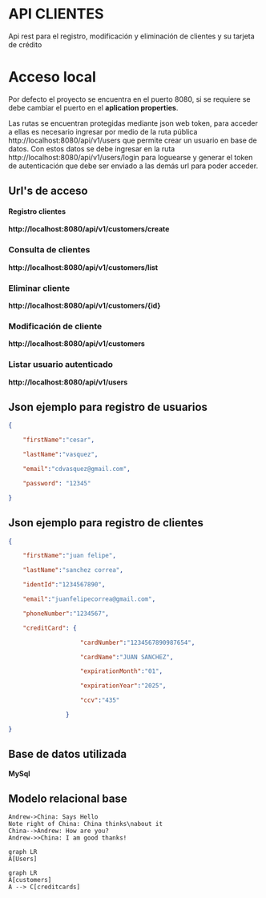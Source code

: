 # API CLIENTES

Api rest para el registro, modificación y eliminación de clientes y su tarjeta de crédito

# Acceso local

Por defecto el proyecto se encuentra en el puerto 8080, si se requiere se debe cambiar el puerto en el **aplication properties**.

Las rutas se encuentran protegidas mediante json web token, para acceder a ellas es necesario ingresar por medio de la ruta pública  http://localhost:8080/api/v1/users 
que permite crear un usuario en base de datos.
Con estos datos se debe ingresar en la ruta http://localhost:8080/api/v1/users/login para loguearse y generar el token de autenticación que debe ser enviado a las demás url para poder acceder.

## Url's de acceso

#### Registro clientes
**http://localhost:8080/api/v1/customers/create**

### Consulta de clientes

**http://localhost:8080/api/v1/customers/list**

### Eliminar cliente 
**http://localhost:8080/api/v1/customers/{id}**

### Modificación de cliente

**http://localhost:8080/api/v1/customers**

### Listar usuario autenticado
**http://localhost:8080/api/v1/users**

## Json ejemplo  para registro de usuarios

```json
{

	"firstName":"cesar",

	"lastName":"vasquez",

	"email":"cdvasquez@gmail.com",

	"password": "12345"

}
```
## Json ejemplo  para registro de clientes
```json
{

	"firstName":"juan felipe",

	"lastName":"sanchez correa",

	"identId":"1234567890",

	"email":"juanfelipecorrea@gmail.com",

	"phoneNumber":"1234567",

	"creditCard": {

					"cardNumber":"1234567890987654",

					"cardName":"JUAN SANCHEZ",

					"expirationMonth":"01",

					"expirationYear":"2025",

					"ccv":"435"

				}

}
```


## Base de datos utilizada
**MySql**

## Modelo relacional base

```seq
Andrew->China: Says Hello 
Note right of China: China thinks\nabout it 
China-->Andrew: How are you? 
Andrew->>China: I am good thanks!
```

```mermaid
graph LR
A[Users] 
```

```mermaid
graph LR
A[customers] 
A --> C[creditcards]

```
